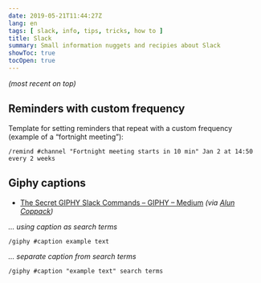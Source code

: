 ```yaml
---
date: 2019-05-21T11:44:27Z
lang: en
tags: [ slack, info, tips, tricks, how to ]
title: Slack
summary: Small information nuggets and recipies about Slack
showToc: true
tocOpen: true
---
```


*(most recent on top)*

## Reminders with custom frequency

Template for setting reminders that repeat with a custom frequency (example of a “fortnight meeting”):

```text
/remind #channel "Fortnight meeting starts in 10 min" Jan 2 at 14:50 every 2 weeks
```

## Giphy captions

* [The Secret GIPHY Slack Commands – GIPHY – Medium](https://medium.com/@giphy/the-secret-giphy-slack-commands-9cb4693ca6bf) *(via [Alun Coppack](https://equalexperts.slack.com/archives/C02QA1EC2/p1552584831088900))*

*… using caption as search terms*

```text
/giphy #caption example text
```

*… separate caption from search terms*

```text
/giphy #caption "example text" search terms
```
